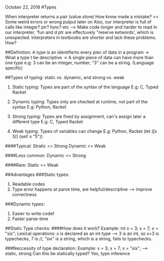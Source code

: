 October 22, 2018
#Types

When interpreter returns a pair (value.store)
How know made a mistake? >> Some weird errors or wrong putput later on
Also, our interpreter is full of calls like integer? ptr? func? etc --> Make code longer and harder to read
In our interpreter, 'fun and d
ptr are effectuvely "reserve ketwords', which is unexpected.
Interpreters in textbooks are shorter and lack these problems. How?

##Definition: 
A type is an identifierto every piec of data in a program
-> Wnat a type t be descriptive
-> A single piece of data can have more than one type
e.g: 3 can be an integer, number, "3" can be a string.
(Language specific)

##Types of typing: 
static vs. dynamic, and strong vs. weak

1. Static typing:
Types are part of the syntax of the language 
E.g: C, Typed Racket

2. Dynamic typing:
Types only are checked at runtime, not part of the syntax
E.g: Python, Racket

3. Strong typing:
Types are fixed by assignment, can's assign later a different type 
E.g: C, Typed Racket

4. Weak typing:
Types of variables can change 
E.g: Python, Racket (let ([x 5]) (set! x "5"))

####Typical:
Stratic <> Strong
Dynamic <> Weak

####Less common:
Dynamic <> Strong

####Rare:
Static <> Weak

##Advantages
###Static types:
1. Readable codes
2. Type error happens at parse time, are helpful/descriptive --> improve correctness

###Dynamic types:
1. Easier to write codef
2. Faster parse-time

##Static Type checks:
####How does it work?
Example:
int x = 3;
x = 7;
x = "six";
Lexical operations: x is declared as an int type --> 3 is an int, so x=3 is typechecks, 7 is //, "six" is a string, which is a string, fails to typechecks.

###Neccessity of type declaration:
Example:
x = 3; x = 7; x = "six"; --> static, strong
Can this be statically typed? Yes, type inference
